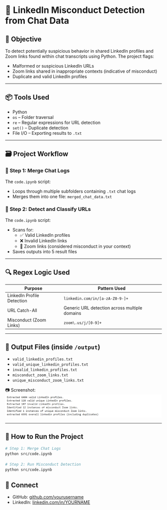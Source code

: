 # 🚨 LinkedIn Misconduct Detection from Chat Data

## 🧠 Objective
To detect potentially suspicious behavior in shared LinkedIn profiles and Zoom links found within chat transcripts using Python. The project flags:
- Malformed or suspicious LinkedIn URLs
- Zoom links shared in inappropriate contexts (indicative of misconduct)
- Duplicate and valid LinkedIn profiles

---

## 📦 Tools Used
- Python
- `os` – Folder traversal
- `re` – Regular expressions for URL detection
- `set()` – Duplicate detection
- File I/O – Exporting results to `.txt`

---

## 🗃️ Project Workflow

### 🔹 Step 1: Merge Chat Logs
The `code.ipynb` script:
- Loops through multiple subfolders containing `.txt` chat logs
- Merges them into one file: `merged_chat_data.txt`

### 🔹 Step 2: Detect and Classify URLs
The `code.ipynb` script:
- Scans for:
  - ✅ Valid LinkedIn profiles
  - ❌ Invalid LinkedIn links
  - 🚨 Zoom links (considered misconduct in your context)
- Saves outputs into 5 result files

---

## 🔍 Regex Logic Used

| Purpose                     | Pattern Used                                      |
|----------------------------|---------------------------------------------------|
| LinkedIn Profile Detection | `linkedin.com/in/[a-zA-Z0-9-]+`                   |
| URL Catch-All              | Generic URL detection across multiple domains     |
| Misconduct (Zoom Links)    | `zoom\.us/j/[0-9]+`                               |

---

## 📁 Output Files (inside `/output`)

- `valid_linkedin_profiles.txt`
- `valid_unique_linkedin_profiles.txt`
- `invalid_linkedin_profiles.txt`
- `misconduct_zoom_links.txt`
- `unique_misconduct_zoom_links.txt`

📷 Screenshot:  
![Flagged Results](visuals/flagged_results_preview.png)

---

## 🚀 How to Run the Project

```bash
# Step 1: Merge Chat Logs
python src/code.ipynb

# Step 2: Run Misconduct Detection
python src/code.ipynb
```

## 🔗 Connect
- GitHub: [github.com/yourusername](https://github.com/Abhiram4u)
- LinkedIn: [linkedin.com/in/YOURNAME](linkedin.com/in/abhiram06o9)
